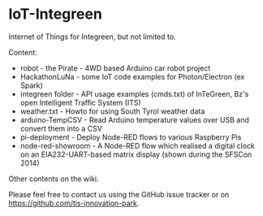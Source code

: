 IoT-Integreen
=============

Internet of Things for Integreen, but not limited to.

Content:

- robot - the Pirate - 4WD based Arduino car robot project
- HackathonLuNa - some IoT code examples for Photon/Electron (ex Spark)
- integreen folder - API usage examples (cmds.txt) of InTeGreen, Bz's open
  Intelligent Traffic System (ITS)
- weather.txt - Howto for using South Tyrol weather data
- arduino-TempCSV - Read Arduino temperature values over USB and convert them into a CSV
- pi-deployment - Deploy Node-RED flows to various Raspberry Pis
- node-red-showroom - A Node-RED flow which realised a digital clock on an
  EIA232-UART-based matrix display (shown during the SFSCon 2014)

Other contents on the wiki.

Please feel free to contact us using the GitHub issue tracker or on
https://github.com/tis-innovation-park.
